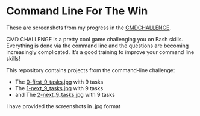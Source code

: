 # Command Line For The Win

These are screenshots from my progress in the [CMDCHALLENGE](https://cmdchallenge.com/).

CMD CHALLENGE is a pretty cool game challenging you on Bash skills. Everything is done via the command line and the questions are becoming increasingly complicated. It’s a good training to improve your command line skills!

This repository contains projects from the command-line challenge:
- The [0-first_9_tasks.jpg](/0-first_9_tasks.jpg) with 9 tasks
- The [1-next_9_tasks.jpg](/1-next_9_tasks.jpg) with 9 tasks
- and The [2-next_9_tasks.jpg](/2-next_9_tasks.jpg) with 9 tasks

I have provided the screenshots in .jpg format
